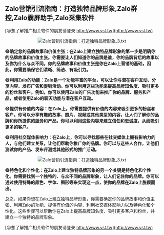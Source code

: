 ## **Zalo营销引流指南：打造独特品牌形象,Zalo群控,Zalo霸屏助手,Zalo采集软件**

[😍想了解推广相关软件的朋友请登录 http://www.vst.tw](http://www.vst.tw)

 <center><img src="https://vst.tw/MP4/tuiguang/png/5.png" alt="Zalo营销引流指南：打造独特品牌形象_3.txt"></center>

**😄确定您的品牌故事和价值主张：在Zalo上建立独特品牌形象的第一步是明确你的品牌故事和价值主张。你需要让人们知道你的品牌是谁，你的品牌背后的故事以及你为什么与众不同。你的品牌故事和价值主张是你在Zalo上营销的基础，因此，你需要确保它们清晰、简洁、有吸引力。**

**😄利用Zalo的功能：Zalo是一个功能丰富的平台，可以让你与潜在客户互动、分享内容、发布广告和促销活动。你可以利用这些功能来提高品牌知名度、吸引更多的粉丝和客户。例如，你可以使用Zalo的广告功能来推广你的品牌、服务和产品，或者使用Zalo的聊天功能与潜在客户互动。**

**😄提供有价值的内容：在Zalo上，你需要提供有价值的内容来吸引更多的粉丝和客户。你可以分享有趣的故事、照片、视频或其他类型的内容，让人们了解你的品牌和你所提供的服务和产品。你可以利用这些内容来建立信任和忠诚度，从而吸引更多的客户。**

**😄利用社交媒体影响力：在Zalo上，你可以寻找那些在社交媒体上拥有影响力的人，与他们建立关系，让他们帮助你推广你的品牌。你可以与这些人合作，让他们测试你的产品、发布评测或其他形式的推广活动。**

 <center><img src="https://vst.tw/MP4/tuiguang/png/0.png" alt="Zalo营销引流指南：打造独特品牌形象_3.txt"></center>

**😄特色化和个性化：在Zalo上建立独特品牌形象的另一个关键是特色化和个性化。你需要找到一个独特的、与众不同的品牌形象，让人们记住你的品牌。你可以通过使用特殊的颜色、字体、图形等来实现这一点，使你的品牌在Zalo上脱颖而出。**

总之，如果你想在Zalo上建立独特品牌形象，你需要确定你的品牌故事和价值主张、利用Zalo的功能、提供有价值的内容、利用社交媒体影响力以及特色化和个性化。这些步骤可以帮助你在Zalo上提高品牌知名度、吸引更多客户和粉丝，并建立一个独特的品牌形象。

[😍想了解推广相关软件的朋友请登录 http://www.vst.tw](http://www.vst.tw)



